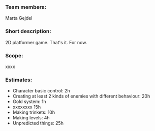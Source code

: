 ### Team members:
 Marta Gejdel

### Short description:
2D platformer game. That's it. For now.

### Scope:
xxxx

### Estimates:
- Character basic control: 2h
- Creating at least 2 kinds of enemies with different behaviour: 20h
- Gold system: 1h
- xxxxxxxx 15h
- Making trinkets: 10h
- Making levels: 4h
- Unpredicted things: 25h
